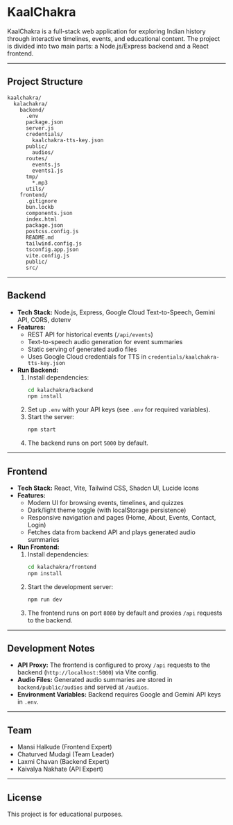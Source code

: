 # KaalChakra

KaalChakra is a full-stack web application for exploring Indian history through interactive timelines, events, and educational content. The project is divided into two main parts: a Node.js/Express backend and a React frontend.

---

## Project Structure

```
kaalchakra/
  kalachakra/
    backend/
      .env
      package.json
      server.js
      credentials/
        kaalchakra-tts-key.json
      public/
        audios/
      routes/
        events.js
        events1.js
      tmp/
        *.mp3
      utils/
    frontend/
      .gitignore
      bun.lockb
      components.json
      index.html
      package.json
      postcss.config.js
      README.md
      tailwind.config.js
      tsconfig.app.json
      vite.config.js
      public/
      src/
```

---

## Backend

- **Tech Stack:** Node.js, Express, Google Cloud Text-to-Speech, Gemini API, CORS, dotenv
- **Features:**
  - REST API for historical events (`/api/events`)
  - Text-to-speech audio generation for event summaries
  - Static serving of generated audio files
  - Uses Google Cloud credentials for TTS in `credentials/kaalchakra-tts-key.json`
- **Run Backend:**
  1. Install dependencies:
     ```sh
     cd kalachakra/backend
     npm install
     ```
  2. Set up `.env` with your API keys (see `.env` for required variables).
  3. Start the server:
     ```sh
     npm start
     ```
  4. The backend runs on port `5000` by default.

---

## Frontend

- **Tech Stack:** React, Vite, Tailwind CSS, Shadcn UI, Lucide Icons
- **Features:**
  - Modern UI for browsing events, timelines, and quizzes
  - Dark/light theme toggle (with localStorage persistence)
  - Responsive navigation and pages (Home, About, Events, Contact, Login)
  - Fetches data from backend API and plays generated audio summaries
- **Run Frontend:**
  1. Install dependencies:
     ```sh
     cd kalachakra/frontend
     npm install
     ```
  2. Start the development server:
     ```sh
     npm run dev
     ```
  3. The frontend runs on port `8080` by default and proxies `/api` requests to the backend.

---

## Development Notes

- **API Proxy:** The frontend is configured to proxy `/api` requests to the backend (`http://localhost:5000`) via Vite config.
- **Audio Files:** Generated audio summaries are stored in `backend/public/audios` and served at `/audios`.
- **Environment Variables:** Backend requires Google and Gemini API keys in `.env`.

---

## Team

- Mansi Halkude (Frontend Expert)
- Chaturved Mudagi (Team Leader)
- Laxmi Chavan (Backend Expert)
- Kaivalya Nakhate (API Expert)

---

## License

This project is for educational purposes.